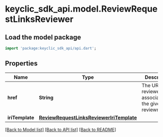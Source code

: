 # keyclic_sdk_api.model.ReviewRequestLinksReviewer

## Load the model package
```dart
import 'package:keyclic_sdk_api/api.dart';
```

## Properties
Name | Type | Description | Notes
------------ | ------------- | ------------- | -------------
**href** | **String** | The URI of the reviewer associated to the given reviewrequest. | [optional] 
**iriTemplate** | [**ReviewRequestLinksReviewerIriTemplate**](ReviewRequestLinksReviewerIriTemplate.md) |  | [optional] 

[[Back to Model list]](../README.md#documentation-for-models) [[Back to API list]](../README.md#documentation-for-api-endpoints) [[Back to README]](../README.md)


